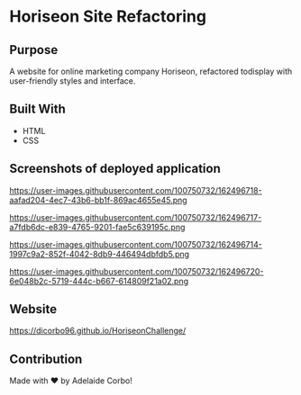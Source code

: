 # Horiseon Site Refactoring

## Purpose
A website for online marketing company Horiseon, refactored todisplay with user-friendly styles and interface.

## Built With
* HTML
* CSS

## Screenshots of deployed application
https://user-images.githubusercontent.com/100750732/162496718-aafad204-4ec7-43b6-bb1f-869ac4655e45.png

https://user-images.githubusercontent.com/100750732/162496717-a7fdb6dc-e839-4765-9201-fae5c639195c.png

https://user-images.githubusercontent.com/100750732/162496714-1997c9a2-852f-4042-8db9-446494dbfdb5.png

https://user-images.githubusercontent.com/100750732/162496720-6e048b2c-5719-444c-b667-614809f21a02.png


## Website
https://dicorbo96.github.io/HoriseonChallenge/

## Contribution
Made with ❤️ by Adelaide Corbo!
